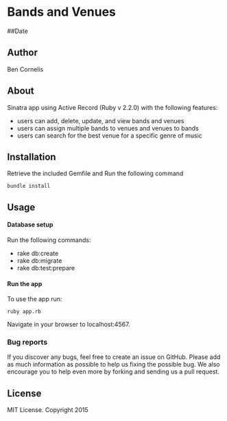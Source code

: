 # Bands and Venues

##Date

## Author
Ben Cornelis

## About

Sinatra app using Active Record (Ruby v 2.2.0) with the following features:

- users can add, delete, update, and view bands and venues
- users can assign multiple bands to venues and venues to bands
- users can search for the best venue for a specific genre of music

## Installation

Retrieve the included Gemfile and Run the following command
```
bundle install
```

## Usage

#### Database setup

Run the following commands:

- rake db:create
- rake db:migrate
- rake db:test:prepare

#### Run the app

To use the app run:
```
ruby app.rb
```
Navigate in your browser to localhost:4567.

### Bug reports

If you discover any bugs, feel free to create an issue on GitHub. Please add as much information as
possible to help us fixing the possible bug. We also encourage you to help even more by forking and
sending us a pull request.

## License

MIT License. Copyright 2015
